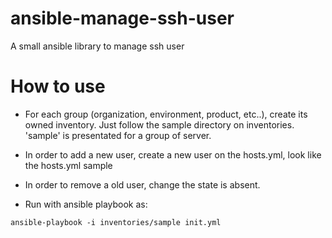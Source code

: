 # ansible-manage-ssh-user
A small ansible library to manage ssh user

# How to use
- For each group (organization, environment, product, etc..), create its owned inventory. Just follow the sample directory on inventories. 'sample' is presentated for a group of server.

- In order to add a new user, create a new user on the hosts.yml, look like the hosts.yml sample
- In order to remove a old user, change the state is absent.
- Run with ansible playbook as:
```
ansible-playbook -i inventories/sample init.yml
```
